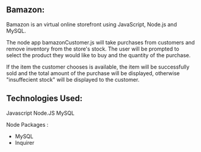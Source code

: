 ## Bamazon:


Bamazon is an virtual online storefront using JavaScript, Node.js and MySQL.

The node app bamazonCustomer.js will take purchases from customers and remove inventory from the store's stock. The user will be prompted to select the product they would like to buy and the quantity of the purchase. 

If the item the customer chooses is available, the item will be successfully sold and the total amount of the purchase will be displayed, otherwise "insuffecient stock" will be displayed to the customer. 


## Technologies Used:

Javascript
Node.JS
MySQL


Node Packages :

- MySQL
- Inquirer
